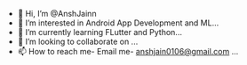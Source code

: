 - 👋 Hi, I’m @AnshJainn
- 👀 I’m interested in Android App Development and ML...
- 🌱 I’m currently learning FLutter and Python...
- 💞️ I’m looking to collaborate on ...
- 📫 How to reach me- Email me- anshjain0106@gmail.com ...

<!---
AnshJainn/AnshJainn is a ✨ special ✨ repository because its `README.md` (this file) appears on your GitHub profile.
You can click the Preview link to take a look at your changes.
--->
